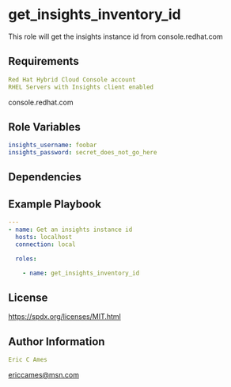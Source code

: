 get_insights_inventory_id
=========

This role will get the insights instance id from console.redhat.com

Requirements
------------
```yaml
Red Hat Hybrid Cloud Console account
RHEL Servers with Insights client enabled
```
console.redhat.com

Role Variables
--------------
```yaml
insights_username: foobar
insights_password: secret_does_not_go_here
```
Dependencies
------------

Example Playbook
----------------
```yaml
---
- name: Get an insights instance id
  hosts: localhost
  connection: local

  roles:

    - name: get_insights_inventory_id
```
License
-------

https://spdx.org/licenses/MIT.html

Author Information
------------------
```yaml
Eric C Ames
```
ericcames@msn.com
